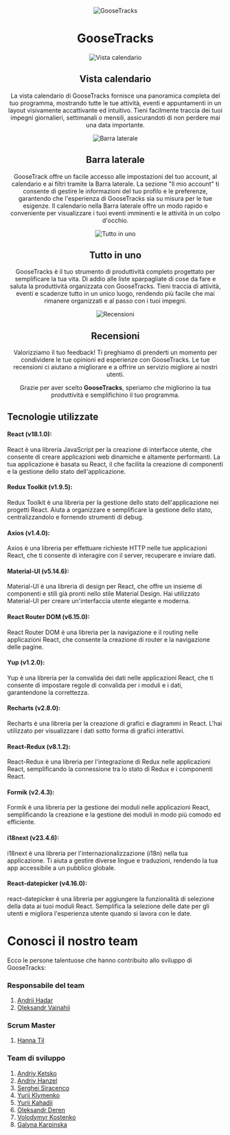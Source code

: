 <p align="center">
  <img src="./src/images/GOOSE_2_D@2x.png" alt="GooseTracks">
</p>
<h1 align="center">GooseTracks</h1>

<p align="center">
  <img src="./src/images/mobile-calendar.jpg" alt="Vista calendario">
</p>
<h2 align="center">Vista calendario</h2>

<p align="center">
  La vista calendario di GooseTracks fornisce una panoramica completa del tuo programma, mostrando tutte le tue attività, eventi e appuntamenti in un layout visivamente accattivante ed intuitivo. Tieni facilmente traccia dei tuoi impegni giornalieri, settimanali o mensili, assicurandoti di non perdere mai una data importante.
</p>

<p align="center">
  <img src="./src/images/mobile-sidebar.jpg" alt="Barra laterale">
</p>
<h2 align="center">Barra laterale</h2>

<p align="center">
  GooseTrack offre un facile accesso alle impostazioni del tuo account, al calendario e ai filtri tramite la Barra laterale. La sezione "Il mio account" ti consente di gestire le informazioni del tuo profilo e le preferenze, garantendo che l'esperienza di GooseTracks sia su misura per le tue esigenze. Il calendario nella Barra laterale offre un modo rapido e conveniente per visualizzare i tuoi eventi imminenti e le attività in un colpo d'occhio.
</p>

<p align="center">
  <img src="./src/images/mobile-all.jpg" alt="Tutto in uno">
</p>
<h2 align="center">Tutto in uno</h2>

<p align="center">
  GooseTracks è il tuo strumento di produttività completo progettato per semplificare la tua vita. Dì addio alle liste sparpagliate di cose da fare e saluta la produttività organizzata con GooseTracks. Tieni traccia di attività, eventi e scadenze tutto in un unico luogo, rendendo più facile che mai rimanere organizzati e al passo con i tuoi impegni.
</p>

<p align="center">
  <img src="./src/images/rewiews.png" alt="Recensioni">
</p>
<h2 align="center">Recensioni</h2>

<p align="center">
  Valorizziamo il tuo feedback! Ti preghiamo di prenderti un momento per condividere le tue opinioni ed esperienze con GooseTracks. Le tue recensioni ci aiutano a migliorare e a offrire un servizio migliore ai nostri utenti.
</p>

<p align="center">
  Grazie per aver scelto <strong>GooseTracks</strong>, speriamo che migliorino la tua produttività e semplifichino il tuo programma.
</p>

## Tecnologie utilizzate

#### React (v18.1.0):
React è una libreria JavaScript per la creazione di interfacce utente, che consente di creare applicazioni web dinamiche e altamente performanti. La tua applicazione è basata su React, il che facilita la creazione di componenti e la gestione dello stato dell'applicazione.

#### Redux Toolkit (v1.9.5):
Redux Toolkit è una libreria per la gestione dello stato dell'applicazione nei progetti React. Aiuta a organizzare e semplificare la gestione dello stato, centralizzandolo e fornendo strumenti di debug.

#### Axios (v1.4.0):
Axios è una libreria per effettuare richieste HTTP nelle tue applicazioni React, che ti consente di interagire con il server, recuperare e inviare dati.

#### Material-UI (v5.14.6):
Material-UI è una libreria di design per React, che offre un insieme di componenti e stili già pronti nello stile Material Design. Hai utilizzato Material-UI per creare un'interfaccia utente elegante e moderna.

#### React Router DOM (v6.15.0):
React Router DOM è una libreria per la navigazione e il routing nelle applicazioni React, che consente la creazione di router e la navigazione delle pagine.

#### Yup (v1.2.0):
Yup è una libreria per la convalida dei dati nelle applicazioni React, che ti consente di impostare regole di convalida per i moduli e i dati, garantendone la correttezza.

#### Recharts (v2.8.0):
Recharts è una libreria per la creazione di grafici e diagrammi in React. L'hai utilizzato per visualizzare i dati sotto forma di grafici interattivi.

#### React-Redux (v8.1.2):
React-Redux è una libreria per l'integrazione di Redux nelle applicazioni React, semplificando la connessione tra lo stato di Redux e i componenti React.

#### Formik (v2.4.3):
Formik è una libreria per la gestione dei moduli nelle applicazioni React, semplificando la creazione e la gestione dei moduli in modo più comodo ed efficiente.

#### i18next (v23.4.6):
i18next è una libreria per l'internazionalizzazione (i18n) nella tua applicazione. Ti aiuta a gestire diverse lingue e traduzioni, rendendo la tua app accessibile a un pubblico globale.

#### React-datepicker (v4.16.0):
react-datepicker è una libreria per aggiungere la funzionalità di selezione della data ai tuoi moduli React. Semplifica la selezione delle date per gli utenti e migliora l'esperienza utente quando si lavora con le date.

# Conosci il nostro team

Ecco le persone talentuose che hanno contribuito allo sviluppo di GooseTracks:

### Responsabile del team

1. [Andrii Hadar](https://github.com/UserAndrii)
2. [Oleksandr Vainahii](https://github.com/AlexVainahii)

### Scrum Master

1. [Hanna Til](https://github.com/annatill)

### Team di sviluppo

1. [Andriy Ketsko](https://github.com/AndrewKetsko)
2. [Andriy Hanzel](https://github.com/andriy-h80)
3. [Serghei Siracenco](https://github.com/SiracencoSerghei)
4. [Yurii Klymenko](https://github.com/Klimch1k)
5. [Yurii Kahadii](https://github.com/YurionStyle)
6. [Oleksandr Deren](https://github.com/Oderen)
7. [Volodymyr Kostenko](https://github.com/VolodymyrK2)
8. [Galyna Karpinska](https://github.com/GalynkaK)